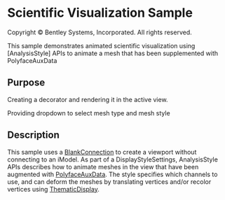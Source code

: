 # Scientific Visualization Sample

Copyright © Bentley Systems, Incorporated. All rights reserved.

This sample demonstrates animated scientific visualization using [AnalysisStyle] APIs to animate a mesh that has been supplemented with PolyfaceAuxData

## Purpose

Creating a decorator and rendering it in the active view.

Providing dropdown to select mesh type and mesh style

## Description

This sample uses a [BlankConnection](https://www.imodeljs.org/learning/frontend/blankconnection/) to create a viewport without connecting to an iModel.
As part of a DisplayStyleSettings, AnalysisStyle APIs describes how to animate meshes in the view that have been augmented with [PolyfaceAuxData](https://www.itwinjs.org/reference/geometry-core/polyface/polyfaceauxdata/). The style specifies which channels to use, and can deform the meshes by translating vertices and/or recolor vertices using [ThematicDisplay](https://www.itwinjs.org/reference/imodeljs-common/symbology/thematicdisplay/).
